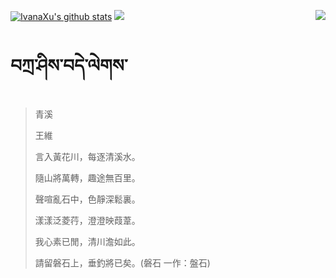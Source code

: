 [![IvanaXu's github stats](https://github-readme-stats.vercel.app/api?username=IvanaXu&show_icons=true&theme=vue-dark)](https://github.com/anuraghazra/github-readme-stats)
<img align="right" src="https://github-readme-stats.vercel.app/api/top-langs/?username=IvanaXu&langs_count=7&theme=graywhite" />
<img src="https://github-readme-stats.vercel.app/api/wakatime?username=IvanaXu&layout=compact&langs_count=6&theme=vue-dark&&custom_title=Programming Times(Jul 29 2021-)" />
# བཀྲ་ཤིས་བདེ་ལེགས་
> 青溪
> 
> 王維
> 
> 言入黃花川，每逐清溪水。
> 
> 隨山將萬轉，趣途無百里。
> 
> 聲喧亂石中，色靜深鬆裏。
> 
> 漾漾泛菱荇，澄澄映葭葦。
> 
> 我心素已閒，清川澹如此。
> 
> 請留磐石上，垂釣將已矣。(磐石 一作：盤石)
>
